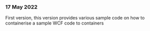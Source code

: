 ### 17 May 2022

First version, this version provides various sample code on how to containerise a sample WCF code to containers
